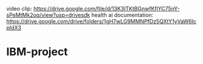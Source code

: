 video clip: https://drive.google.com/file/d/13K3ITKtBGnwfKflYC75nY-sPeMtMk2oq/view?usp=drivesdk
health ai documentation: https://drive.google.com/drive/folders/1gH7wLG9MMNPfDz5QXtY1yVaW6IcpIdX3
# IBM-project
